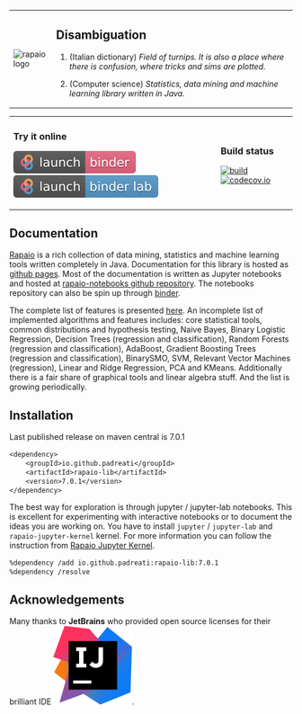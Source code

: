 
<table style="border: none">
<tr><td>

![rapaio logo](./docs/logo/logo-medium.png)
</td>
<td>

## Disambiguation

1.  (Italian dictionary) *Field of turnips. It is also a place 
where there is confusion, where tricks and sims are plotted.*

2.  (Computer science) *Statistics, data mining and machine learning 
library written in Java.*
</td>
</tr>
</table>
<table style="border: none">
<tr>
<td>

### Try it online
 
[![Launch rapaio with rapaio-jupyter-kernel jupyter binder](images/launch-binder.svg)](https://mybinder.org/v2/gh/padreati/rapaio-notebooks/master) 
[![Launch rapaio with rapaio-jupyter-kernel jupyter-lab binder](images/launch-binder-lab.svg)](https://mybinder.org/v2/gh/padreati/rapaio-notebooks/master?urlpath=lab)
</td>
<td>

### Build status

[![build](https://github.com/padreati/rapaio/actions/workflows/maven.yml/badge.svg)](https://github.com/padreati/rapaio/actions/workflows/maven.yml/badge.svg)
[![codecov.io](https://codecov.io/github/padreati/rapaio/coverage.svg?branch=master)](https://codecov.io/github/padreati/rapaio?branch=master)
</td>
</tr>
</table>

## Documentation

[Rapaio](https://padreati.github.io/rapaio/) is a rich collection of data mining, statistics and machine learning tools written completely
in Java. Documentation for this library is hosted as [github pages](https://padreati.github.io/rapaio/). Most of the documentation is
written as Jupyter notebooks and hosted at
[rapaio-notebooks github repository](https://github.com/padreati/rapaio-notebooks). The notebooks repository can also be spin up
through [binder]().

The complete list of features is presented [here](https://padreati.github.io/rapaio/complete-library-features/). An incomplete list of
implemented algorithms and features includes: core statistical tools, common distributions and hypothesis testing, Naive Bayes, Binary
Logistic Regression, Decision Trees (regression and classification), Random Forests (regression and classification), AdaBoost, Gradient
Boosting Trees (regression and classification), BinarySMO, SVM, Relevant Vector Machines (regression), Linear and Ridge Regression, PCA and
KMeans. Additionally there is a fair share of graphical tools and linear algebra stuff. And the list is growing periodically.

## Installation

Last published release on maven central is 7.0.1

    <dependency>
        <groupId>io.github.padreati</groupId>
        <artifactId>rapaio-lib</artifactId>
        <version>7.0.1</version>
    </dependency>

The best way for exploration is through jupyter / jupyter-lab notebooks. This is excellent for experimenting with interactive notebooks or
to document the ideas you are working on. You have to install `jupyter` / `jupyter-lab` and `rapaio-jupyter-kernel` kernel. 
For more information you can follow the instruction from
[Rapaio Jupyter Kernel](https://github.com/padreati/rapaio-jupyter-kernel#installation). 

    %dependency /add io.github.padreati:rapaio-lib:7.0.1
    %dependency /resolve

## Acknowledgements

Many thanks to **JetBrains** who provided open source licenses for their brilliant IDE 
[![a](images/intellij-idea_logos/logo.svg)](https://www.jetbrains.com/?from=rapaio).

